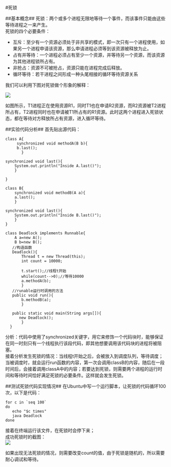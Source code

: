 #死锁

##基本概念##
死锁：两个或多个进程无限地等待一个事件，而该事件只能由这些等待进程之一来产生。  
死锁的四个必要条件：  
  
- 互斥：至少有一个资源必须处于非共享的模式，即一次只有一个进程使用，如果另一个进程申请该资源，那么申请进程必须等到该资源被释放为止。
- 占有并等待：一个进程必须占有至少一个资源，并等待另一个资源，而该资源为其他进程锁所占有。
- 非抢占：资源不可被抢占，资源只能在进程完成后释放。
- 循环等待：若干进程之间形成一种头尾相接的循环等待资源关系  
  
我们可以利用下图对死锁做个形象的解释：  

![](http://i1.piimg.com/567571/4e4d0e5a56568ca2.png)  
  
  
如图所示，T1进程正在使用资源R1，同时T1也在申请R2资源，而R2资源被T2进程所占有，T2进程同时也在申请被T1所占有的R1资源。此时这两个进程进入死锁状态，都在等待对方释放所占有资源，进入循环等待。  
  
##实验代码分析##
首先贴出源代码：  

    class A{
	     synchronized void methodA(B b){
		 b.last();
	       }
	
	synchronized void last(){
		System.out.println("Inside A.last()");
	    }

    }

    class B{
	    synchronized void methodB(A a){
		a.last();
	    }
	
	synchronized void last(){
		System.out.println("Inside B.last()");
	    }
    }

    class Deadlock implements Runnable{
	    A a=new A();
	    B b=new B();
       //构造函数
	   Deadlock(){
		   Thread t = new Thread(this);
		   int count = 10000;
		
		   t.start();//线程t开始
		   while(count-->0);//等待10000
		   a.methodA(b);
	       }
       //runable运行时调用的方法
	   public void run(){
		   b.methodB(a);
	       }
	
	   public static void main(String args[]){
		  new Deadlock();
	       }
      }
  
分析：代码中使用了synchronized关键字，用它来修饰一个代码块时，能够保证在同一时刻只有一个线程执行该段代码，即其他想要调用该代码块的进程将被阻塞。  
接着分析发生死锁的情况：当线程t开始之后，会被放入到调度队列，等待调度；当被调度时，就会运行run函数的内容，第一次会调用classB的内容，随后在一段时间后，会接着调用classA中的内容；若要达到死锁，则需要两个进程的运行时间和等待时间恰好满足死锁的必要条件。这样就会发生死锁。 
  
##测试死锁代码实现情况##
在Ubuntu中写一个运行脚本，让死锁的代码循环100次，以下是代码：
    
    for c in `seq 100`
    do
       echo "$c times"
       java Deadlock
    done
接着在终端运行该文件，在死锁时会停下来；  
成功死锁时的截图：  
![](http://i1.piimg.com/567571/c67d716cd92a47ee.png)   

如果出现无法死锁的情况，则需要改变count的值，由于死锁是随机的，所以需要耐心调试和等待。